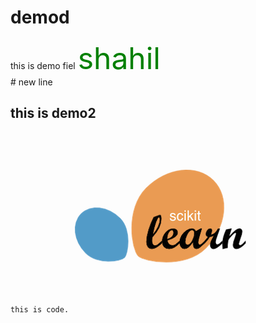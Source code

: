 # demod
this is demo fiel
<font color="green" size="23">shahil</font>
<br># new line
## this is demo2
<code>this is code.</code>
<img src="https://raw.githubusercontent.com/github/explore/80688e429a7d4ef2fca1e82350fe8e3517d3494d/topics/scikit-learn/scikit-learn.png">
